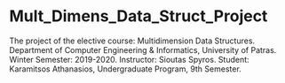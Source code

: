 # Mult_Dimens_Data_Struct_Project
The project of the elective course: Multidimension Data Structures.
Department of Computer Engineering & Informatics, University of Patras.
Winter Semester: 2019-2020.
Instructor: Sioutas Spyros.
Student: Karamitsos Athanasios, Undergraduate Program, 9th Semester.
